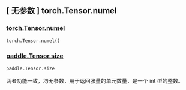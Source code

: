 ## [ 无参数 ] torch.Tensor.numel

### [torch.Tensor.numel](https://pytorch.org/docs/stable/generated/torch.numel.html?highlight=numel#torch.numel)

```python
torch.Tensor.numel()
```

### [paddle.Tensor.size](https://www.paddlepaddle.org.cn/documentation/docs/guides/beginner/tensor_cn.html#tensor-shape)

```python
paddle.Tensor.size
```

两者功能一致，均无参数，用于返回张量的单元数量，是一个 int 型的整数。
